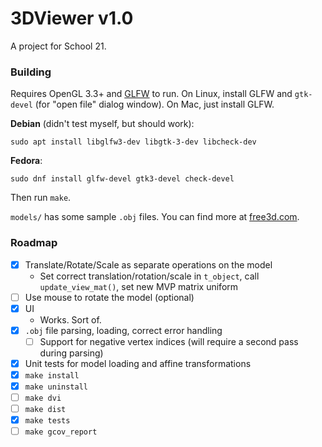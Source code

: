# 3DViewer v1.0
A project for School 21.

### Building
Requires OpenGL 3.3+ and [GLFW](https://github.com/glfw/glfw) to run.
On Linux, install GLFW and `gtk-devel` (for "open file" dialog window). On Mac, just install GLFW.

__Debian__ (didn't test myself, but should work):
```shell
sudo apt install libglfw3-dev libgtk-3-dev libcheck-dev
```
__Fedora__:
```shell
sudo dnf install glfw-devel gtk3-devel check-devel
```

Then run `make`.

`models/` has some sample `.obj` files. You can find more at [free3d.com](https://free3d.com/3d-models/simple).

### Roadmap
- [X] Translate/Rotate/Scale as separate operations on the model
	- Set correct translation/rotation/scale in `t_object`, call `update_view_mat()`, set new MVP matrix uniform
- [ ] Use mouse to rotate the model (optional)
- [X] UI
	- Works. Sort of.
- [X] `.obj` file parsing, loading, correct error handling
	- [ ] Support for negative vertex indices (will require a second pass during parsing)
- [X] Unit tests for model loading and affine transformations
- [X] `make install`
- [X] `make uninstall`
- [ ] `make dvi`
- [ ] `make dist`
- [X] `make tests`
- [ ] `make gcov_report`
